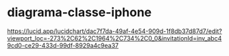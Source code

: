 # diagrama-classe-iphone

https://lucid.app/lucidchart/dac7f7da-49af-4e54-909d-1f8db37d87d7/edit?viewport_loc=-273%2C62%2C1964%2C734%2C0_0&invitationId=inv_abc49cd0-ce29-433d-99df-8929a4c9ea37

